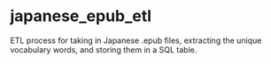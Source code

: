 # japanese_epub_etl
ETL process for taking in Japanese .epub files, extracting the unique vocabulary words, and storing them in a SQL table.
